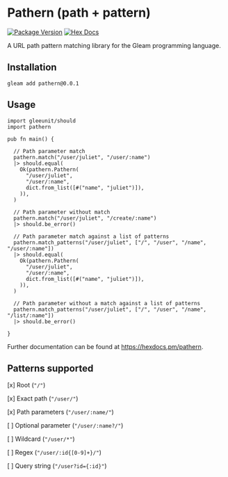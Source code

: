 # Pathern (path + pattern)
[![Package Version](https://img.shields.io/hexpm/v/pathern)](https://hex.pm/packages/pathern)
[![Hex Docs](https://img.shields.io/badge/hex-docs-ffaff3)](https://hexdocs.pm/pathern/)

A URL path pattern matching library for the Gleam programming language.

## Installation

```
gleam add pathern@0.0.1

```


## Usage

```gleam
import gleeunit/should
import pathern

pub fn main() {

  // Path parameter match
  pathern.match("/user/juliet", "/user/:name")
  |> should.equal(
    Ok(pathern.Pathern(
      "/user/juliet",
      "/user/:name",
      dict.from_list([#("name", "juliet")]),
    )),
  )

  // Path parameter without match
  pathern.match("/user/juliet", "/create/:name")
  |> should.be_error()

  // Path parameter match against a list of patterns
  pathern.match_patterns("/user/juliet", ["/", "/user", "/name", "/user/:name"])
  |> should.equal(
    Ok(pathern.Pathern(
      "/user/juliet",
      "/user/:name",
      dict.from_list([#("name", "juliet")]),
    )),
  )

  // Path parameter without a match against a list of patterns
  pathern.match_patterns("/user/juliet", ["/", "/user", "/name", "/list/:name"])
  |> should.be_error()

}
```

Further documentation can be found at <https://hexdocs.pm/pathern>.

## Patterns supported

[x] Root (`"/"`)

[x] Exact path (`"/user/"`)

[x] Path parameters (`"/user/:name/"`)

[ ] Optional parameter (`"/user/:name?/"`)

[ ] Wildcard (`"/user/*"`)

[ ] Regex (`"/user/:id{[0-9]+}/"`)

[ ] Query string (`"/user?id={:id}"`)
